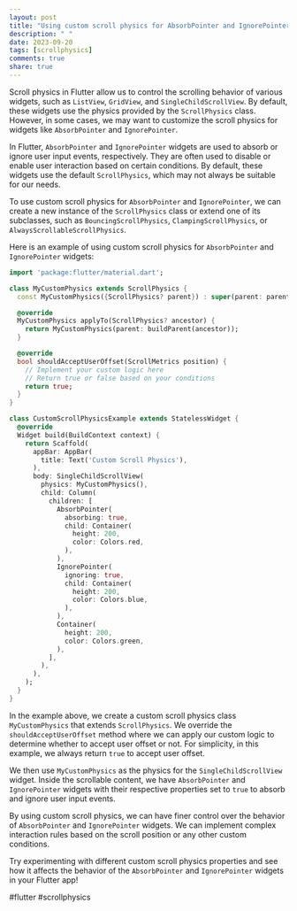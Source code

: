 ```yaml
---
layout: post
title: "Using custom scroll physics for AbsorbPointer and IgnorePointer in Flutter"
description: " "
date: 2023-09-20
tags: [scrollphysics]
comments: true
share: true
---
```


Scroll physics in Flutter allow us to control the scrolling behavior of various widgets, such as `ListView`, `GridView`, and `SingleChildScrollView`. By default, these widgets use the physics provided by the `ScrollPhysics` class. However, in some cases, we may want to customize the scroll physics for widgets like `AbsorbPointer` and `IgnorePointer`.

In Flutter, `AbsorbPointer` and `IgnorePointer` widgets are used to absorb or ignore user input events, respectively. They are often used to disable or enable user interaction based on certain conditions. By default, these widgets use the default `ScrollPhysics`, which may not always be suitable for our needs.

To use custom scroll physics for `AbsorbPointer` and `IgnorePointer`, we can create a new instance of the `ScrollPhysics` class or extend one of its subclasses, such as `BouncingScrollPhysics`, `ClampingScrollPhysics`, or `AlwaysScrollableScrollPhysics`.

Here is an example of using custom scroll physics for `AbsorbPointer` and `IgnorePointer` widgets:

```dart
import 'package:flutter/material.dart';

class MyCustomPhysics extends ScrollPhysics {
  const MyCustomPhysics({ScrollPhysics? parent}) : super(parent: parent);

  @override
  MyCustomPhysics applyTo(ScrollPhysics? ancestor) {
    return MyCustomPhysics(parent: buildParent(ancestor));
  }

  @override
  bool shouldAcceptUserOffset(ScrollMetrics position) {
    // Implement your custom logic here
    // Return true or false based on your conditions
    return true;
  }
}

class CustomScrollPhysicsExample extends StatelessWidget {
  @override
  Widget build(BuildContext context) {
    return Scaffold(
      appBar: AppBar(
        title: Text('Custom Scroll Physics'),
      ),
      body: SingleChildScrollView(
        physics: MyCustomPhysics(),
        child: Column(
          children: [
            AbsorbPointer(
              absorbing: true,
              child: Container(
                height: 200,
                color: Colors.red,
              ),
            ),
            IgnorePointer(
              ignoring: true,
              child: Container(
                height: 200,
                color: Colors.blue,
              ),
            ),
            Container(
              height: 200,
              color: Colors.green,
            ),
          ],
        ),
      ),
    );
  }
}
```

In the example above, we create a custom scroll physics class `MyCustomPhysics` that extends `ScrollPhysics`. We override the `shouldAcceptUserOffset` method where we can apply our custom logic to determine whether to accept user offset or not. For simplicity, in this example, we always return `true` to accept user offset.

We then use `MyCustomPhysics` as the physics for the `SingleChildScrollView` widget. Inside the scrollable content, we have `AbsorbPointer` and `IgnorePointer` widgets with their respective properties set to `true` to absorb and ignore user input events.

By using custom scroll physics, we can have finer control over the behavior of `AbsorbPointer` and `IgnorePointer` widgets. We can implement complex interaction rules based on the scroll position or any other custom conditions.

Try experimenting with different custom scroll physics properties and see how it affects the behavior of the `AbsorbPointer` and `IgnorePointer` widgets in your Flutter app!

#flutter #scrollphysics